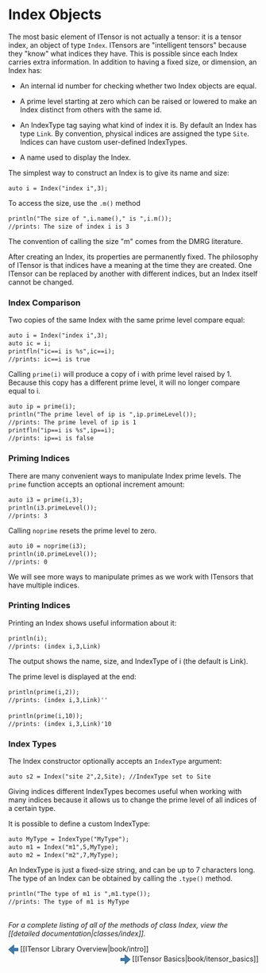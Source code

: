 # Index Objects

The most basic element of ITensor is not actually a tensor: it is a tensor index, 
an object of type&nbsp;`Index`.
ITensors are "intelligent tensors" because they "know" what indices they have. 
This is possible since each Index carries extra information.
In addition to having a fixed size, or dimension, an Index has:

* An internal id number for checking whether two Index objects are equal.

* A prime level starting at zero which can be raised or lowered to make an Index distinct
from others with the same id.

* An IndexType tag saying what kind of index it is. By default an Index has type `Link`. 
By convention, physical indices are assigned the type `Site`. Indices can have custom user-defined IndexTypes.

* A name used to display the Index.

The simplest way to construct an Index is to give its name and size:

    auto i = Index("index i",3);

To access the size, use the `.m()` method

    println("The size of ",i.name()," is ",i.m());
    //prints: The size of index i is 3

The convention of calling the size "m" comes from the DMRG literature.

After creating an Index, its properties are permanently fixed. The philosophy
of ITensor is that indices have a meaning at the time they are created.
One ITensor can be replaced by another with different indices, but an Index 
itself cannot be changed. 

### Index Comparison

Two copies of the same Index with the same prime level compare equal:

    auto i = Index("index i",3);
    auto ic = i;
    printfln("ic==i is %s",ic==i);
    //prints: ic==i is true

Calling `prime(i)` will produce a copy of i with prime level raised by 1.
Because this copy has a different prime level, it will no longer compare equal to i.

    auto ip = prime(i);
    println("The prime level of ip is ",ip.primeLevel());
    //prints: The prime level of ip is 1
    printfln("ip==i is %s",ip==i);
    //prints: ip==i is false

### Priming Indices

There are many convenient ways to manipulate Index prime levels.
The `prime` function accepts an optional increment amount:

    auto i3 = prime(i,3);
    println(i3.primeLevel());
    //prints: 3

Calling `noprime` resets the prime level to zero.

    auto i0 = noprime(i3);
    println(i0.primeLevel());
    //prints: 0

We will see more ways to manipulate primes as we 
work with ITensors that have multiple indices.

### Printing Indices

Printing an Index shows useful information about it:

    println(i);
    //prints: (index i,3,Link)

The output shows the name, size, and IndexType of i (the default is Link).

The prime level is displayed at the end:

    println(prime(i,2));
    //prints: (index i,3,Link)''

    println(prime(i,10));
    //prints: (index i,3,Link)'10

### Index Types

The Index constructor optionally accepts an `IndexType` argument:

    auto s2 = Index("site 2",2,Site); //IndexType set to Site

Giving indices different IndexTypes becomes useful when working with many indices
because it allows us to change the prime level of all indices of a certain type.

It is possible to define a custom IndexType:

    auto MyType = IndexType("MyType");
    auto m1 = Index("m1",5,MyType);
    auto m2 = Index("m2",7,MyType);

An IndexType is just a fixed-size string, and can be up to 7 characters long. 
The type of an Index can be obtained by calling the `.type()` method.

    println("The type of m1 is ",m1.type());
    //prints: The type of m1 is MyType

<br/>
<i>For a complete listing of all of the methods of class Index, view the
[[detailed documentation|classes/index]].</i>


<span style="float:left;"><img src="docs/book/images/left_arrow.png" width="20px" style="vertical-align:middle;"/> 
[[ITensor Library Overview|book/intro]]
</span>
<span style="float:right;"><img src="docs/book/images/right_arrow.png" width="20px" style="vertical-align:middle;"/> 
[[ITensor Basics|book/itensor_basics]]
</span>
